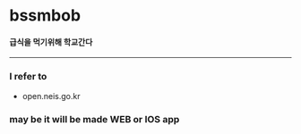# bssmbob

#### **급식을 먹기위해 학교간다**
---
### I refer to
- open.neis.go.kr

### may be it will be made WEB or IOS app 

 
